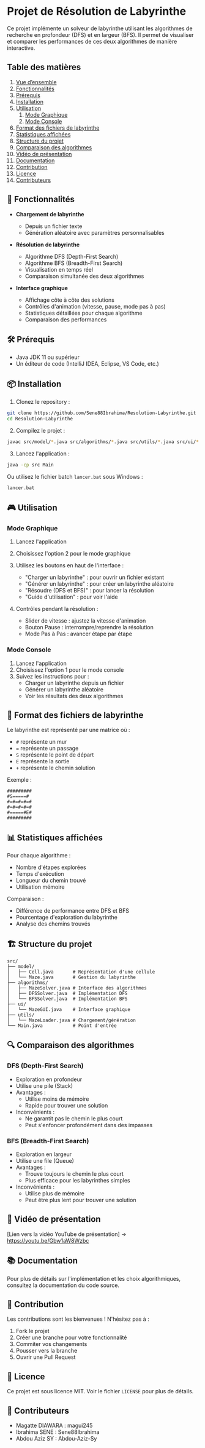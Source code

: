# Projet de Résolution de Labyrinthe

Ce projet implémente un solveur de labyrinthe utilisant les algorithmes de recherche en profondeur (DFS) et en largeur (BFS). Il permet de visualiser et comparer les performances de ces deux algorithmes de manière interactive.

## Table des matières

1. [Vue d’ensemble](#vue-densemble)
2. [Fonctionnalités](#-fonctionnalités)
3. [Prérequis](#-prérequis)
4. [Installation](#-installation)
5. [Utilisation](#-utilisation)
    1. [Mode Graphique](#mode-graphique)
    2. [Mode Console](#mode-console)
6. [Format des fichiers de labyrinthe](#-format-des-fichiers-de-labyrinthe)
7. [Statistiques affichées](#-statistiques-affichées)
8. [Structure du projet](#-structure-du-projet)
9. [Comparaison des algorithmes](#-comparaison-des-algorithmes)
10. [Vidéo de présentation](#-vidéo-de-présentation)
11. [Documentation](#-documentation)
12. [Contribution](#-contribution)
13. [Licence](#-licence)
14. [Contributeurs](#-contributeurs)



## 🎯 Fonctionnalités

- **Chargement de labyrinthe**
  - Depuis un fichier texte
  - Génération aléatoire avec paramètres personnalisables

- **Résolution de labyrinthe**
  - Algorithme DFS (Depth-First Search)
  - Algorithme BFS (Breadth-First Search)
  - Visualisation en temps réel
  - Comparaison simultanée des deux algorithmes

- **Interface graphique**
  - Affichage côte à côte des solutions
  - Contrôles d'animation (vitesse, pause, mode pas à pas)
  - Statistiques détaillées pour chaque algorithme
  - Comparaison des performances

## 🛠️ Prérequis

- Java JDK 11 ou supérieur
- Un éditeur de code (IntelliJ IDEA, Eclipse, VS Code, etc.)

## 📦 Installation

1. Clonez le repository :
```bash
git clone https://github.com/Sene88Ibrahima/Resolution-Labyrinthe.git
cd Resolution-Labyrinthe
```

2. Compilez le projet :
```bash
javac src/model/*.java src/algorithms/*.java src/utils/*.java src/ui/*.java src/Main.java
```

3. Lancez l'application :
```bash
java -cp src Main
```

Ou utilisez le fichier batch `lancer.bat` sous Windows :
```bash
lancer.bat
```

## 🎮 Utilisation

### Mode Graphique

1. Lancez l'application
2. Choisissez l'option 2 pour le mode graphique
3. Utilisez les boutons en haut de l'interface :
   - "Charger un labyrinthe" : pour ouvrir un fichier existant
   - "Générer un labyrinthe" : pour créer un labyrinthe aléatoire
   - "Résoudre (DFS et BFS)" : pour lancer la résolution
   - "Guide d'utilisation" : pour voir l'aide

4. Contrôles pendant la résolution :
   - Slider de vitesse : ajustez la vitesse d'animation
   - Bouton Pause : interrompre/reprendre la résolution
   - Mode Pas à Pas : avancer étape par étape

### Mode Console

1. Lancez l'application
2. Choisissez l'option 1 pour le mode console
3. Suivez les instructions pour :
   - Charger un labyrinthe depuis un fichier
   - Générer un labyrinthe aléatoire
   - Voir les résultats des deux algorithmes

## 📝 Format des fichiers de labyrinthe

Le labyrinthe est représenté par une matrice où :
- `#` représente un mur
- `=` représente un passage
- `S` représente le point de départ
- `E` représente la sortie
- `+` représente le chemin solution

Exemple :
```
#########
#S=====#
#=#=#=#=#
#=#=#=#=#
#=====#E#
#########
```

## 📊 Statistiques affichées

Pour chaque algorithme :
- Nombre d'étapes explorées
- Temps d'exécution
- Longueur du chemin trouvé
- Utilisation mémoire

Comparaison :
- Différence de performance entre DFS et BFS
- Pourcentage d'exploration du labyrinthe
- Analyse des chemins trouvés

## 🏗️ Structure du projet

```
src/
├── model/
│   ├── Cell.java       # Représentation d'une cellule
│   └── Maze.java       # Gestion du labyrinthe
├── algorithms/
│   ├── MazeSolver.java # Interface des algorithmes
│   ├── DFSSolver.java  # Implémentation DFS
│   └── BFSSolver.java  # Implémentation BFS
├── ui/
│   └── MazeGUI.java    # Interface graphique
├── utils/
│   └── MazeLoader.java # Chargement/génération
└── Main.java           # Point d'entrée
```

## 🔍 Comparaison des algorithmes

### DFS (Depth-First Search)
- Exploration en profondeur
- Utilise une pile (Stack)
- Avantages :
  - Utilise moins de mémoire
  - Rapide pour trouver une solution
- Inconvénients :
  - Ne garantit pas le chemin le plus court
  - Peut s'enfoncer profondément dans des impasses

### BFS (Breadth-First Search)
- Exploration en largeur
- Utilise une file (Queue)
- Avantages :
  - Trouve toujours le chemin le plus court
  - Plus efficace pour les labyrinthes simples
- Inconvénients :
  - Utilise plus de mémoire
  - Peut être plus lent pour trouver une solution

## 🎥 Vidéo de présentation

[Lien vers la vidéo YouTube de présentation] -> https://youtu.be/Gbw1aW8Wzbc

## 📚 Documentation

Pour plus de détails sur l'implémentation et les choix algorithmiques, consultez la documentation du code source.

## 🤝 Contribution

Les contributions sont les bienvenues ! N'hésitez pas à :
1. Fork le projet
2. Créer une branche pour votre fonctionnalité
3. Commiter vos changements
4. Pousser vers la branche
5. Ouvrir une Pull Request

## 📄 Licence

Ce projet est sous licence MIT. Voir le fichier `LICENSE` pour plus de détails. 

## 🤝 Contributeurs
- Magatte DIAWARA : magui245 
- Ibrahima SENE : Sene88Ibrahima
- Abdou Aziz SY : Abdou-Aziz-Sy
